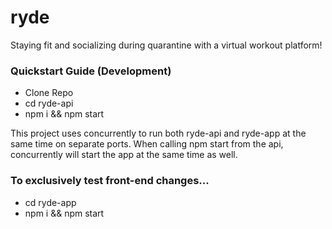 # ryde
Staying fit and socializing during quarantine with a virtual workout platform!


### Quickstart Guide (Development)
- Clone Repo
- cd ryde-api
- npm i && npm start

This project uses concurrently to run both ryde-api and ryde-app at the same time on separate ports. When calling npm start from the api, concurrently will start the app at the same time as well. 

### To exclusively test front-end changes...
- cd ryde-app
- npm i && npm start
